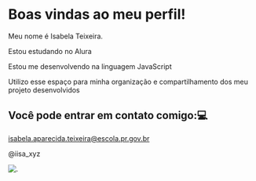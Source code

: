 # Boas vindas ao meu perfil! 

Meu nome é Isabela Teixeira.

Estou estudando no Alura

Estou me desenvolvendo na linguagem JavaScript

Utilizo esse espaço para minha organização e compartilhamento dos meu projeto desenvolvidos

## Você pode entrar em contato comigo:💻

isabela.aparecida.teixeira@escola.pr.gov.br 

@iisa_xyz

![.](https://github.com/user-attachments/assets/e9bc0460-6ea6-4d1a-99db-a3655891654f)
